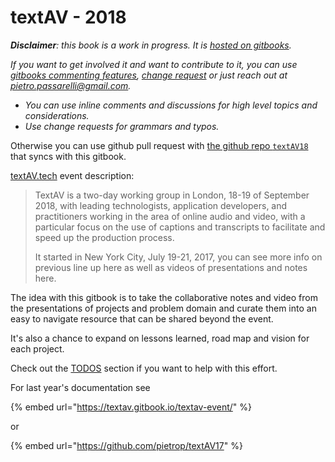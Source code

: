 # textAV - 2018

_**Disclaimer**: this book is a work in progress. It is_ [_hosted on gitbooks_](https://textav.gitbook.io/textav-event-2018)_._

_If you want to get involved it and want to contribute to it, you can use_ [_gitbooks commenting features_](https://www.gitbook.com/blog/features/discussions)_,_ [ _change request_](https://help.gitbook.com/books/what-are-change-requests.html) _or just reach out at_ [_pietro.passarelli@gmail.com_](https://github.com/pietrop/textAV17/tree/d9eeec043330d1e9b637e1887287d06650857ba7/pietro.passarelli@gmail.com)_._

* _You can use inline comments and discussions for high level topics and considerations._
* _Use change requests for grammars and typos._

Otherwise you can use github pull request with [the github repo `textAV18`](https://github.com/pietrop/textAV18) that syncs with this gitbook.

[textAV.tech](http://textAV.tech) event description:

> TextAV is a two-day working group in London, 18-19 of September 2018, with leading technologists, application developers, and practitioners working in the area of online audio and video, with a particular focus on the use of captions and transcripts to facilitate and speed up the production process.
>
> It started in New York City, July 19-21, 2017, you can see more info on previous line up here as well as videos of presentations and notes here.



The idea with this gitbook is to take the collaborative notes and video from the presentations of projects and problem domain and curate them into an easy to navigate resource that can be shared beyond the event.

It's also a chance to expand on lessons learned, road map and vision for each project.

Check out the [TODOS]() section if you want to help with this effort.



For last year's documentation see 



{% embed url="https://textav.gitbook.io/textav-event/" %}

or

{% embed url="https://github.com/pietrop/textAV17" %}



